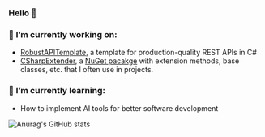 ### Hello 👋

### 🔭 I’m currently working on:
- [RobustAPITemplate](https://github.com/ScottLilly/RobustApiTemplate), a template for production-quality REST APIs in C#
- [CSharpExtender](https://github.com/ScottLilly/CSharpExtender), a [NuGet pacakge](https://www.nuget.org/packages/ScottLilly.CSharpExtender/) with extension methods, base classes, etc. that I often use in projects. 

### 🌱 I’m currently learning:
- How to implement AI tools for better software development

![Anurag's GitHub stats](https://github-readme-stats.vercel.app/api?username=ScottLilly&show_icons=true&theme=prussian)
